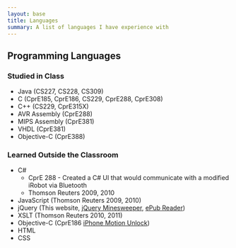 ```yaml
---
layout: base
title: Languages
summary: A list of languages I have experience with
---
```


## Programming Languages

### Studied in Class

* Java (CS227, CS228, CS309)
* C (CprE185, CprE186, CS229, CprE288, CprE308)
* C++ (CS229, CprE315X)
* AVR Assembly (CprE288)
* MIPS Assembly (CprE381)
* VHDL (CprE381)
* Objective-C (CprE388)

### Learned Outside the Classroom

* C#
    * CprE 288 - Created a C# UI that would communicate with a modified iRobot via Bluetooth
    * Thomson Reuters 2009, 2010
* JavaScript (Thomson Reuters 2009, 2010)
* jQuery (This website, [jQuery Minesweeper](/mines.html), [ePub Reader](http://epub.brianreber.com))
* XSLT (Thomson Reuters 2010, 2011)
* Objective-C (CprE186 [iPhone Motion Unlock](https://github.com/breber/motion-unlock))
* HTML
* CSS

